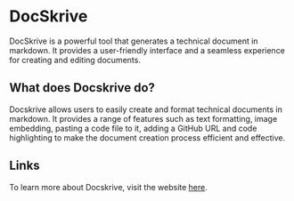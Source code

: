 # DocSkrive

DocSkrive is a powerful tool that generates a technical document in markdown. It provides a user-friendly interface and a seamless experience for creating and editing documents.

## What does Docskrive do?

Docskrive allows users to easily create and format technical documents in markdown. It provides a range of features such as text formatting, image embedding, pasting a code file to it, adding a GitHub URL and code highlighting to make the document creation process efficient and effective.

## Links

To learn more about Docskrive, visit the website [here](https://docskrive.netlify.app).